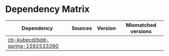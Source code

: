 # Dependency Matrix

Dependency | Sources | Version | Mismatched versions
---------- | ------- | ------- | -------------------
[cb-kubecd/bdd-spring-1592533390](https://github.com/cb-kubecd/bdd-spring-1592533390.git) |  | []() | 
